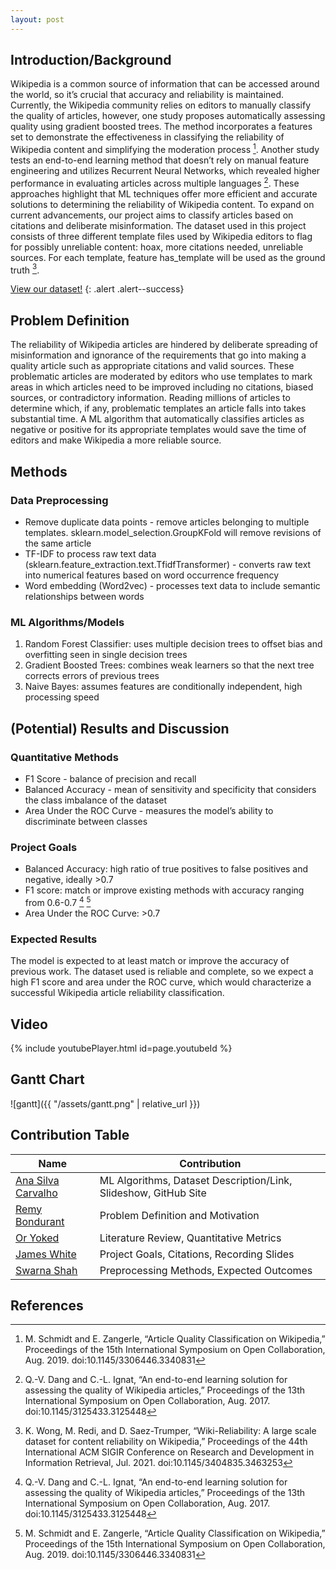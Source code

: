 ```yaml
---
layout: post
---
```

## Introduction/Background
Wikipedia is a common source of information that can be accessed around the world, so it’s crucial that accuracy and reliability is maintained. Currently, the Wikipedia community relies on editors to manually classify the quality of articles, however, one study proposes automatically assessing quality using gradient boosted trees. The method incorporates a features set to demonstrate the effectiveness in classifying the reliability of Wikipedia content and simplifying the moderation process [^3]. Another study tests an end-to-end learning method that doesn’t rely on manual feature engineering and utilizes Recurrent Neural Networks, which revealed higher performance in evaluating articles across multiple languages [^2]. These approaches highlight that ML techniques offer more efficient and accurate solutions to determining the reliability of Wikipedia content. To expand on current advancements, our project aims to classify articles based on citations and deliberate misinformation. The dataset used in this project consists of three different template files used by Wikipedia editors to flag for possibly unreliable content: hoax, more citations needed, unreliable sources. For each template, feature has_template will be used as the ground truth [^1].

[View our dataset!][dataset]
{: .alert .alert--success}

## Problem Definition
The reliability of Wikipedia articles are hindered by deliberate spreading of misinformation and ignorance of the requirements that go into making a quality article such as appropriate citations and valid sources. These problematic articles are moderated by editors who use templates to mark areas in which articles need to be improved including no citations, biased sources, or contradictory information. Reading millions of articles to determine which, if any, problematic templates an article falls into takes substantial time. A ML algorithm that automatically classifies articles as negative or positive for its appropriate templates would save the time of editors and make Wikipedia a more reliable source.

## Methods
### Data Preprocessing
* Remove duplicate data points - remove articles belonging to multiple templates. sklearn.model_selection.GroupKFold will remove revisions of the same article
* TF-IDF to process raw text data (sklearn.feature_extraction.text.TfidfTransformer) - converts raw text into numerical features based on word occurrence frequency
* Word embedding (Word2vec) - processes text data to include semantic relationships between words



### ML Algorithms/Models
1. Random Forest Classifier: uses multiple decision trees to offset bias and overfitting seen in single decision trees
2. Gradient Boosted Trees: combines weak learners so that the next tree corrects errors of previous trees
3. Naive Bayes: assumes features are conditionally independent, high processing speed

## (Potential) Results and Discussion
### Quantitative Methods
* F1 Score - balance of precision and recall
* Balanced Accuracy -  mean of sensitivity and specificity that considers the class imbalance of the dataset
* Area Under the ROC Curve - measures the model’s ability to discriminate between classes

### Project Goals
* Balanced Accuracy: high ratio of true positives to false positives and negative, ideally >0.7
* F1 score: match or improve existing methods with accuracy ranging from 0.6-0.7 [^2] [^3]
* Area Under the ROC Curve: >0.7

### Expected Results
The model is expected to at least match or improve the accuracy of previous work. The dataset used is reliable and complete, so we expect a high F1 score and area under the ROC curve, which would characterize a successful Wikipedia article reliability classification.

## Video
{% include youtubePlayer.html id=page.youtubeId %}

[^1]: K. Wong, M. Redi, and D. Saez-Trumper, “Wiki-Reliability: A large scale dataset for content reliability on Wikipedia,” Proceedings of the 44th International ACM SIGIR Conference on Research and Development in Information Retrieval, Jul. 2021. doi:10.1145/3404835.3463253

[^2]: Q.-V. Dang and C.-L. Ignat, “An end-to-end learning solution for assessing the quality of Wikipedia articles,” Proceedings of the 13th International Symposium on Open Collaboration, Aug. 2017. doi:10.1145/3125433.3125448

[^3]: M. Schmidt and E. Zangerle, “Article Quality Classification on Wikipedia,” Proceedings of the 15th International Symposium on Open Collaboration, Aug. 2019. doi:10.1145/3306446.3340831 

## Gantt Chart
![gantt]({{ "/assets/gantt.png" | relative_url }})

## Contribution Table

| Name                 | Contribution |
| ------------------------ | ------ |
| [Ana Silva Carvalho](#)            | ML Algorithms, Dataset Description/Link, Slideshow, GitHub Site     |
| [Remy Bondurant](#)            | Problem Definition and Motivation   |
| [Or Yoked](#)          | Literature Review, Quantitative Metrics   |
| [James White](#)         | Project Goals, Citations, Recording Slides  |
| [Swarna Shah](#)         | Preprocessing Methods, Expected Outcomes  |

## References

<!-- {% highlight ruby %}
def print_hi(name)
  puts "Hi, #{name}"
end
print_hi('Tom')
#=> prints 'Hi, Tom' to STDOUT.
{% endhighlight %} -->

[dataset]: https://figshare.com/articles/dataset/Wiki-Reliability_A_Large_Scale_Dataset_for_Content_Reliability_on_Wikipedia/14113799?file=26648861
